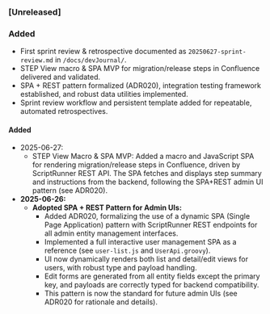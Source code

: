 ### [Unreleased]

### Added
- First sprint review & retrospective documented as `20250627-sprint-review.md` in `/docs/devJournal/`.
- STEP View macro & SPA MVP for migration/release steps in Confluence delivered and validated.
- SPA + REST pattern formalized (ADR020), integration testing framework established, and robust data utilities implemented.
- Sprint review workflow and persistent template added for repeatable, automated retrospectives.

#### Added
- 2025-06-27:
    - STEP View Macro & SPA MVP: Added a macro and JavaScript SPA for rendering migration/release steps in Confluence, driven by ScriptRunner REST API. The SPA fetches and displays step summary and instructions from the backend, following the SPA+REST admin UI pattern (see ADR020).
- **2025-06-26:**
    - **Adopted SPA + REST Pattern for Admin UIs:**
        - Added ADR020, formalizing the use of a dynamic SPA (Single Page Application) pattern with ScriptRunner REST endpoints for all admin entity management interfaces.
        - Implemented a full interactive user management SPA as a reference (see `user-list.js` and `UserApi.groovy`).
        - UI now dynamically renders both list and detail/edit views for users, with robust type and payload handling.
        - Edit forms are generated from all entity fields except the primary key, and payloads are correctly typed for backend compatibility.
        - This pattern is now the standard for future admin UIs (see ADR020 for rationale and details).
